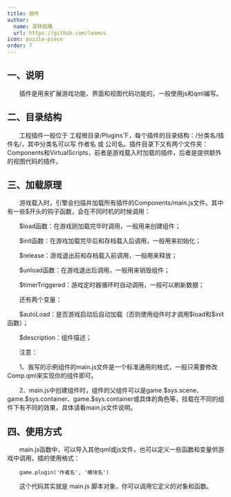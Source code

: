 ```yaml
---
title: 插件
author:
  name: 深林孤鹰
  url: https://github.com/leamus
icon: puzzle-piece
order: 7
---
```


## 一、说明

&emsp;&emsp;插件是用来扩展游戏功能、界面和视图代码功能的，一般使用js和qml编写。

## 二、目录结构

&emsp;&emsp;工程插件一般位于 工程根目录/Plugins下，每个插件的目录结构：/分类名/插件名/，其中分类名可以写 作者名 或 公司名。插件目录下又有两个文件夹：Components和VirtualScripts，前者是游戏载入时加载的插件，后者是提供额外的视图代码的插件。

## 三、加载原理

&emsp;&emsp;游戏载入时，引擎会扫描并加载所有插件的Components/main.js文件。其中有一些\$开头的钩子函数，会在不同时机的时候调用：

&emsp;&emsp;\$load函数：在游戏刚加载完毕时调用，一般用来创建组件；

&emsp;&emsp;\$init函数：在游戏加载完毕后和存档载入后调用，一般用来初始化；

&emsp;&emsp;\$release：游戏退出前和存档载入前调用，一般用来释放；

&emsp;&emsp;\$unload函数：在游戏退出后调用，一般用来销毁组件；

&emsp;&emsp;\$timerTriggered：游戏定时器循环时自动调用，一般可以刷新数据；

&emsp;&emsp;还有两个变量：

&emsp;&emsp;\$autoLoad：是否游戏启动后自动加载（否则使用组件时才调用\$load和\$init函数）；

&emsp;&emsp;\$description：组件描述；

&emsp;&emsp;注意：

&emsp;&emsp;1、我写的示例组件的main.js文件是一个标准通用的格式，一般只需要修改Comp.qml来实现你的组件即可。

&emsp;&emsp;2、main.js中创建组件时，组件的父组件可以是game.\$sys.scene、game.\$sys.container、game.\$sys.container或具体的角色等，挂载在不同的组件下有不同的效果，具体请看main.js文件说明。

## 四、使用方式

&emsp;&emsp;main.js函数中，可以导入其他qml或js文件，也可以定义一些函数和变量供游戏中调用，插的使用格式：

&emsp;&emsp;`game.plugin('作者名', '模块名')`

&emsp;&emsp;这个代码其实就是 main.js 脚本对象，你可以调用它定义的对象和函数。
